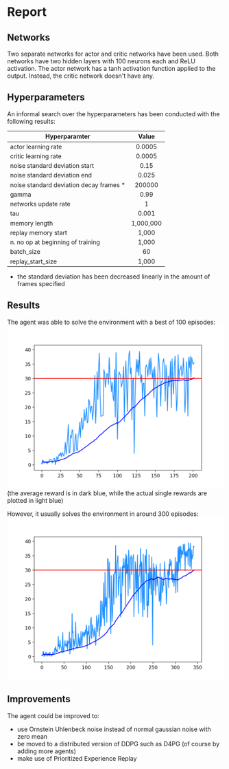 # Report

## Networks
Two separate networks for actor and critic networks have been used. Both networks have two hidden layers with 100 neurons each and ReLU activation. The actor network has a tanh activation function applied to the output. Instead, the critic network doesn't have any.

## Hyperparameters
An informal search over the hyperparameters has been conducted with the following results:

|     Hyperparamter                          |      Value                      |
|--------------------------------------------|:-------------------------------:|
|    actor learning rate                     |          0.0005                 |
|    critic learning rate                    |          0.0005                 |
|    noise standard deviation start          |          0.15                   |
|    noise standard deviation end            |          0.025                  |
|    noise standard deviation decay frames * |          200000                 |
|    gamma                                   |          0.99                   |
|    networks update rate                    |          1                      |
|    tau                                     |          0.001                  |
|    memory length                           |          1,000,000              |
|    replay memory start                     |          1,000                  |
|    n. no op at beginning of training       |          1,000                  |
|    batch_size                              |          60                     |
|    replay_start_size                       |          1,000                  |

* the standard deviation has been decreased linearly in the amount of frames specified

## Results
The agent was able to solve the environment with a best of 100 episodes:
![alt text](https://raw.githubusercontent.com/lbarazza/Reacher/master/images/stats.png "DDPG stats")
(the average reward is in dark blue, while the actual single rewards are plotted in light blue)

However, it usually solves the environment in around 300 episodes:
![alt text](https://raw.githubusercontent.com/lbarazza/Reacher/master/images/stats2.png "DDPG stats2")


## Improvements
The agent could be improved to:
- use Ornstein Uhlenbeck noise instead of normal gaussian noise with zero mean
- be moved to a distributed version of DDPG such as D4PG (of course by adding more agents)
- make use of Prioritized Experience Replay
